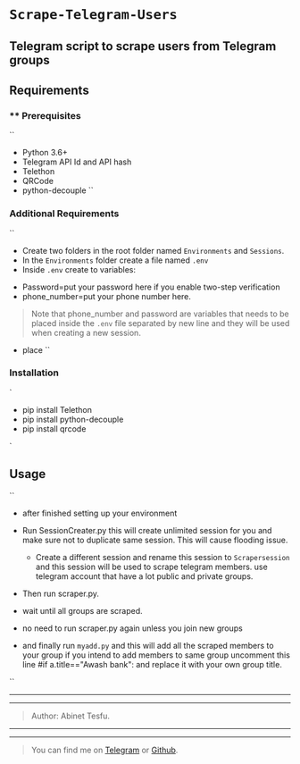 # ```Scrape-Telegram-Users```

## Telegram script to scrape users from Telegram groups

## Requirements
### ** Prerequisites

``
* Python 3.6+
* Telegram API Id and API hash
* Telethon
* QRCode
* python-decouple
``
### Additional Requirements
``
* Create two folders in the root folder named `Environments` and `Sessions`.
* In the `Environments` folder create a file named `.env`
* Inside `.env` create to variables:
- Password=put your password here if you enable two-step verification
- phone_number=put your phone number here.

> Note that phone_number and password are variables that needs to be placed inside the `.env` file separated by new line and they will be used when creating a new session.
 - place
``

### Installation

`

* pip install Telethon
* pip install python-decouple
* pip install qrcode

`

## Usage

``
* after finished setting up your environment 

- Run  SessionCreater.py this will create unlimited session for you and make sure not to duplicate same session. This will cause flooding issue.   
    - Create a different session and rename this session to `Scrapersession` and this session will be used to scrape telegram members. use telegram account that have a lot public and private groups. 
   
- Then run scraper.py. 
 - wait until all groups are scraped.
 - no need to run scraper.py again unless you join new groups 

- and finally run `myadd.py` and this will add all the scraped members to your group if you intend to add members to same group uncomment this line #if a.title=="Awash bank": and replace it with your own group title.   

``

> 
-----------------------------------------
-----------------------------------------
> Author: Abinet Tesfu.

-----------------------------------------
-----------------------------------------

> You can find me on [Telegram](https://t.me/Abinet_tes) or [Github](github.com/Abinet508).